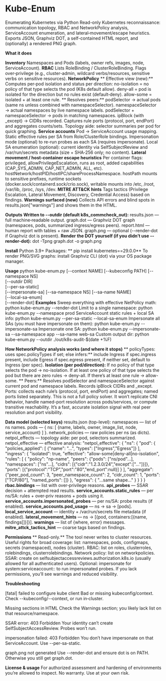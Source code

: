 # Kube-Enum
Enumerating Kubernetes via Python
Read-only Kubernetes reconnaissance: communication topology, RBAC and NetworkPolicy analysis, ServiceAccount enumeration, and lateral‑movement/escape heuristics. Exports JSON, Graphviz DOT, a self-contained HTML report, and (optionally) a rendered PNG graph.

**What it does**

**Inventory**
Namespaces and Pods (labels, owner refs, images, node, ServiceAccount).
**RBAC**
Lists RoleBinding / ClusterRoleBinding.
Flags over‑privilege (e.g., cluster-admin, wildcard verbs/resources, sensitive verbs on sensitive resources).
**NetworkPolicy**
**  Effective view (new):**
    Computes per‑pod isolation and status per direction:
    no-isolation = no policy of that type selects the pod (K8s default allow).
    deny-all = pod is isolated for the direction but no rules exist (default‑deny).
    allow-some = isolated + at least one rule.
**  Resolves peers:**
    podSelector → actual pods (same ns unless combined with namespaceSelector).
    namespaceSelector → actual namespaces by live namespace labels.
    podSelector + namespaceSelector → pods in matching namespaces.
    ipBlock (with _except) → CIDRs recorded.
  Captures rule ports (protocol, port, endPort) and aggregates counts/sets.
  Topology aide: selector summaries per pod for quick graphing.
**Service accounts**
  Pod → ServiceAccount usage mapping.
  Static effective rules per SA from Role/ClusterRole bindings.
  Impersonation mode (optional) to re-run probes as each SA (requires impersonate).
  Local SA enumeration (optional): current identity via SelfSubjectReview and /var/run/secrets metadata (size + SHA‑256 only; no content).
**Lateral movement / host‑container escape heuristics**
  Per container flags: privileged, allowPrivilegeEscalation, runs as root, added capabilities (CAP_SYS_ADMIN, CAP_NET_ADMIN, ALL, etc).
  hostNetwork/hostPID/hostIPC/shareProcessNamespace.
  hostPath mounts to sensitive prefixes, runtime sockets (docker.sock/containerd.sock/crio.sock), writable mounts into /etc, /root, /var/lib, /proc, /sys, /dev.
**MITRE ATT&CK hints**
  Tags tactics (Privilege Escalation, Lateral Movement, Discovery, Credential Access) based on findings.
**Warnings surfaced (new)**
  Collects API errors and blind spots in results.json["warnings"] and shows them in the HTML.

**Outputs**
**Written to --outdir (default k8s_commcheck_out):**
  results.json — full machine‑readable output.
  graph.dot — Graphviz DOT graph (namespaces, pods, summarized ingress/egress peers).
  report.html — human report with tables + raw JSON.
  graph.png — optional (--render-dot if Graphviz dot is present).
**Render the DOT yourself (if you didn’t use --render-dot):**
  dot -Tpng graph.dot -o graph.png

**Install**
  Python 3.9+
  Packages:
   ** pip install kubernetes==29.0.0**
  To render PNG/SVG graphs: install Graphviz CLI (dot) via your OS package manager.

**Usage**
  python kube-enum.py [--context NAME] [--kubeconfig PATH] [--namespace NS] \
  [--outdir DIR] \
  [--per-sa-static] \
  [--impersonate-sa] [--sa-namespace NS] [--sa-name NAME] \
  [--local-sa-enum] \
  [--render-dot]
**Examples**
Sweep everything with effective NetPolicy math:
  python kube-enum.py --render-dot
Limit to a single namespace:
  python kube-enum.py --namespace prod
ServiceAccount static rules + local SA info:
  python kube-enum.py --per-sa-static --local-sa-enum
Impersonate all SAs (you must have impersonate on them):
  python kube-enum.py --impersonate-sa
Impersonate one SA:
  python kube-enum.py --impersonate-sa --sa-namespace app --sa-name web-sa
Custom output dir:
  python kube-enum.py --outdir ./out/k8s-audit-$(date +%F)

**How NetworkPolicy analysis works (and where it stops)**
**  policyTypes: uses spec.policyTypes if set; else infers:**
    include Ingress if spec.ingress present,
    include Egress if spec.egress present,
    if neither set, default to Ingress (per spec).
  **Isolation (per pod/direction):**
    If no policy of that type selects the pod → no-isolation.
    If at least one policy of that type selects the pod but there are zero rules → deny-all.
    If there’s at least one rule → allow-some.
**  Peers:**
    Resolves podSelector and namespaceSelector against current pod and namespace labels.
    Records ipBlock CIDRs and _except.
  Ports: collects each rule’s (protocol, port, endPort) and aggregates; named ports listed separately.
This is not a full policy solver. It won’t replicate CNI behavior, handle named-port resolution across pods/services, or compute transitive reachability. It’s a fast, accurate isolation signal with real peer resolution and port visibility.

**Data model (selected keys)**
  results.json (top-level):
    namespaces — list of ns names.
    pods — { ns: [ {name, labels, owner, image_list, node, service_account} ] }.
    network_policies — raw policies per ns (as dicts).
    netpol_effects — topology aide: per pod, selectors summarized.
    netpol_effective — effective analysis:
                "netpol_effective": {
              "ns": {
                "pod": {
                  "policies_applied": [ {"name": "...", "types": ["Ingress","Egress"]} ],
                  "ingress": {
                    "isolated": true,
                    "effective": "allow-some|deny-all|no-isolation",
                    "rules": [
                      {
                        "policy": "np-name",
                        "peers": {"pods": ["ns/pod"...], "namespaces": ["ns"...], "cidrs": [{"cidr":"1.2.3.0/24","except":["..."]}]},
                        "ports": [{"protocol":"TCP","port":"80","end_port":null}]
                      }
                    ],
                    "aggregate": {"peer_pod_count": 3, "peer_namespace_count": 2, "cidr_count": 1, "ports": ["TCP/80"], "named_ports": []}
                  },
                  "egress": { "...same shape..." }
                }
              }
            }
**rbac.bindings** — list with over‑privilege reasons.
**api_probes** — SSAR decision + attempted read results.
**service_accounts.static_rules** — per ns/SA: rules + over‑priv reasons + pods using it.
**service_accounts.impersonated_probes** — per ns/SA: probe results (if enabled).
**service_accounts.pod_usage** — ns → sa → [pods].
**local_service_account** — identity + /var/run/secrets file metadata (if enabled).
**lateral_movement_hints** — ns → [{pod, containers:[{name, findings[]}]}].
**warnings** — list of {where, error} messages.
**mitre_attck_tactics_hint** — coarse tags based on findings.

**Permissions**
**  Read-only.** The tool never writes to cluster resources.
  Useful rights for broad coverage:
    list: namespaces, pods, configmaps, secrets (namespaced), nodes (cluster).
    RBAC: list on roles, clusterroles, rolebindings, clusterrolebindings.
    Network policy: list on networkpolicies.
    SSAR: create on selfsubjectaccessreviews.authorization.k8s.io (usually allowed for all authenticated users).
    Optional: impersonate for system:serviceaccount:<ns>:<name> to run impersonated probes.
  If you lack permissions, you’ll see warnings and reduced visibility.

**Troubleshooting**
  
  [fatal] failed to configure kube client
  Bad or missing kubeconfig/context. Check --kubeconfig/--context, or run in‑cluster.
  
  Missing sections in HTML
  Check the Warnings section; you likely lack list on that resource/namespace.
  
  SSAR error: 403 Forbidden
  Your identity can’t create SelfSubjectAccessReview. Probes won’t run.
  
  impersonation failed: 403 Forbidden
  You don’t have impersonate on that ServiceAccount. Use --per-sa-static.
  
  graph.png not generated
  Use --render-dot and ensure dot is on PATH. Otherwise you still get graph.dot.  

**License & usage**
For authorized assessment and hardening of environments you’re allowed to inspect. No warranty. Use at your own risk.
